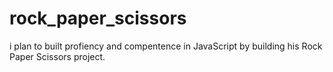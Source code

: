 # rock_paper_scissors
i plan to built profiency and compentence in JavaScript by building his Rock Paper Scissors project. 

